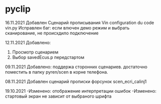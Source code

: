 # pyclip
16.11.2021
Добавлен Сценарий прописывания Vin configuration du code vin.py
Исправлен баг: если влючен демо режим и выбрать сканирование, не происхдило подключение

12.11.2021
Добавлено: 
1. Просмотр сценарием
2. Выбор savedEcus.p передстартом

09.11.2021
Добавлено: поддержа сторонних сценариев. достаточно поместить в папку pyren/scen в корне телефона.

08.11.2021
Добавлен сценарий прописки форсунок scen_ecri_calinj1

19.10.2021
-Изменено: отображение интерпретации ошибок
-Изменено: стартовый экран не зависит от выбраного шрифта
